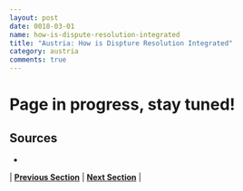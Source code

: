 ```yaml
---
layout: post
date: 0018-03-01
name: how-is-dispute-resolution-integrated
title: "Austria: How is Dispture Resolution Integrated"
category: austria
comments: true
---
```


# Page in progress, stay tuned!

Sources
--
- 

| **[Previous Section](https://neo-project.github.io/global-blockchain-compliance-hub//austria/austria-smart-contracts.html)** | **[Next Section]( https://neo-project.github.io/global-blockchain-compliance-hub//austria/austria-nullify-smart-contracts.html)** |
